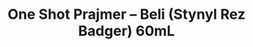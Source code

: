 ---
layout: product
title: "One Shot Prajmer – Beli (Stynyl Rez Badger) 60mL"
price: "800" 
desc: "Prajmer"
img_path: "/assets/img/A.MIG-2022.webp"
brand: "AMMO"
available: true
special_offer: false
new: false
soon: false
cat: "020000"
subcat: "020100"
subsubcat: "020103"
sifra: "A.MIG-2022"
popular: true
spec: false
---